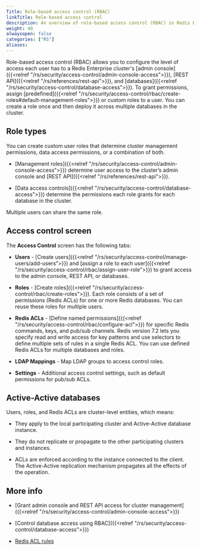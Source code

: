 ```yaml
---
Title: Role-based access control (RBAC)
linkTitle: Role-based access control
description: An overview of role-based access control (RBAC) in Redis Enterprise Software.
weight: 40
alwaysopen: false
categories: ["RS"]
aliases: 
---
```


Role-based access control (RBAC) allows you to configure the level of access each user has to a Redis Enterprise cluster's [admin console]({{<relref "/rs/security/access-control/admin-console-access">}}), [REST API]({{<relref "/rs/references/rest-api">}}), and [databases]({{<relref "/rs/security/access-control/database-access">}}). To grant permissions, assign [predefined]({{<relref "/rs/security/access-control/rbac/create-roles#default-management-roles">}}) or custom roles to a user. You can create a role once and then deploy it across multiple databases in the cluster.

## Role types

You can create custom user roles that determine cluster management permissions, data access permissions, or a combination of both.

- [Management roles]({{<relref "/rs/security/access-control/admin-console-access">}}) determine user access to the cluster’s admin console and [REST API]({{<relref "/rs/references/rest-api">}}).

- [Data access controls]({{<relref "/rs/security/access-control/database-access">}}) determine the permissions each role grants for each database in the cluster.

Multiple users can share the same role.

## Access control screen

The **Access Control** screen has the following tabs:

- **Users** - [Create users]({{<relref "/rs/security/access-control/manage-users/add-users">}}) and [assign a role to each user]({{<relref "/rs/security/access-control/rbac/assign-user-role">}}) to grant access to the admin console, REST API, or databases.

- **Roles** - [Create roles]({{<relref "/rs/security/access-control/rbac/create-roles">}}). Each role consists of a set of permissions (Redis ACLs) for one or more Redis databases. You can reuse these roles for multiple users.

- **Redis ACLs** - [Define named permissions]({{<relref "/rs/security/access-control/rbac/configure-acl">}}) for specific Redis commands, keys, and pub/sub channels. Redis version 7.2 lets you specify read and write access for key patterns and use selectors to define multiple sets of rules in a single Redis ACL. You can use defined Redis ACLs for multiple databases and roles.

- **LDAP Mappings** - Map LDAP groups to access control roles.

- **Settings** - Additional access control settings, such as default permissions for pub/sub ACLs.

## Active-Active databases

Users, roles, and Redis ACLs are cluster-level entities, which means:

- They apply to the local participating cluster and Active-Active database instance.

- They do not replicate or propagate to the other participating clusters and instances.

- ACLs are enforced according to the instance connected to the client. The Active-Active replication mechanism propagates all the effects of the operation.

## More info

- [Grant admin console and REST API access for cluster management]({{<relref "/rs/security/access-control/admin-console-access">}})

- [Control database access using RBAC]({{<relref "/rs/security/access-control/database-access">}})

- [Redis ACL rules](https://redis.io/docs/manual/security/acl/#acl-rules)
